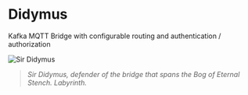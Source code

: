 # Didymus #

Kafka MQTT Bridge with configurable routing and authentication / authorization

![Sir Didymus](https://github.com/brett--anderson/didymus/blob/master/didymus.png "Sir Didymus")

>*Sir Didymus, defender of the bridge that spans the Bog of Eternal Stench. Labyrinth.*




